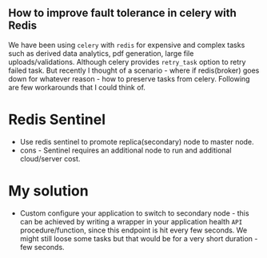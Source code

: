 ## How to improve fault tolerance in celery with Redis

We have been using `celery` with `redis` for expensive and complex tasks such as derived data analytics, pdf generation, large file uploads/validations. Although celery provides `retry_task` option to retry failed task. But recently I thought of a scenario - where if redis(broker) goes down for whatever reason - how to preserve tasks from celery. Following are few workarounds that I could think of.

# Redis Sentinel
- Use redis sentinel to promote replica(secondary) node to master node.
- cons - Sentinel requires an additional node to run and additional cloud/server cost.

# My solution
- Custom configure your application to switch to secondary node - this can be achieved by writing a wrapper in your application health `API` procedure/function, since this endpoint is hit every few seconds. We might still loose some tasks but that would be for a very short duration - few seconds.
  
